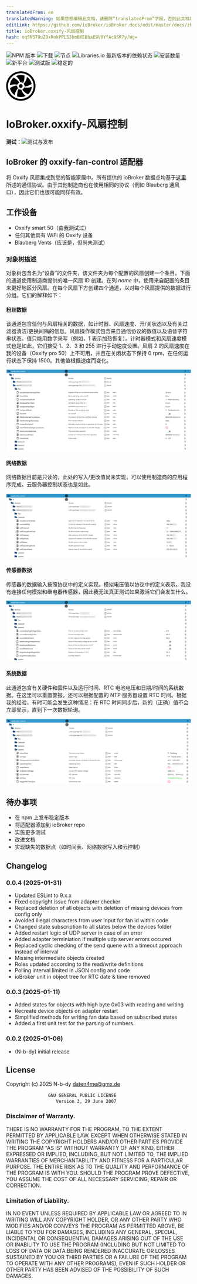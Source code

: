 ```yaml
---
translatedFrom: en
translatedWarning: 如果您想编辑此文档，请删除“translatedFrom”字段，否则此文档将再次自动翻译
editLink: https://github.com/ioBroker/ioBroker.docs/edit/master/docs/zh-cn/adapterref/iobroker.oxxify-fan-control/README.md
title: ioBroker.oxxify-风扇控制
hash: oq5N579uZOxRokPPLSJhmBKEBhaE9V0YfAc9SK7y/Wg=
---
```

![NPM 版本](https://img.shields.io/npm/v/iobroker.oxxify-fan-control.svg)
![下载](https://img.shields.io/npm/dm/iobroker.oxxify-fan-control.svg)
![节点](https://img.shields.io/node/v-lts/iobroker.oxxify-fan-control)
![Libraries.io 最新版本的依赖状态](https://img.shields.io/librariesio/release/npm/iobroker.oxxify-fan-control?label=npm%20dependencies)
![安装数量](https://iobroker.live/badges/oxxify-fan-control-installed.svg)
![新平台](https://nodei.co/npm/iobroker.oxxify-fan-control.png?downloads=true)
![测试版](https://img.shields.io/npm/v/iobroker.oxxify-fan-control.svg?color=red&label=beta)
![稳定的](http://iobroker.live/badges/oxxify-fan-control-stable.svg)

<img src="admin/oxxify-fan-control.png" width="80">

# IoBroker.oxxify-风扇控制
**测试：**![测试与发布](https://github.com/N-b-dy/ioBroker.oxxify-fan-control/workflows/Test%20and%20Release/badge.svg)

## IoBroker 的 oxxify-fan-control 适配器
将 Oxxify 风扇集成到您的智能家居中。所有提供的 ioBroker 数据点均基于[这里](./doc/BDA_Anschluss_SmartHome_RV_V2.pdf) 所述的通信协议。由于其他制造商也在使用相同的协议（例如 Blauberg 通风口），因此它们也很可能同样有效。

## 工作设备
- Oxxify smart 50（由我测试过）
- 任何其他具有 WiFi 的 Oxxify 设备
- Blauberg Vents（应该是，但尚未测试）

### 对象树描述
对象树包含名为“设备”的文件夹，该文件夹为每个配置的风扇创建一个条目。下面的通道使用制造商提供的唯一风扇 ID 创建。在列 _name_ 中，使用来自配置的条目来更好地区分风扇。在每个风扇下方创建四个通道，以对每个风扇提供的数据进行分组。它们的解释如下：

#### 粉丝数据
该通道包含任何与风扇相关的数据，如计时器、风扇速度、开/关状态以及有关过滤器清洁/更换间隔的信息。风扇操作模式包含来自通信协议的数值以及语音字符串状态。值只能用数字来写（例如，1 表示加热恢复）。计时器模式和风扇速度模式也是如此，它们接受 1、2、3 和 255 进行手动速度设置。风扇 2 的风扇速度在我的设备（Oxxify pro 50）上不可用，并且在关闭状态下保持 0 rpm，在任何运行状态下保持 1500。其他值根据速度而变化。

![图像](../../../en/adapterref/iobroker.oxxify-fan-control/doc/screenshots/fan-data.png)

#### 网络数据
网络数据目前是只读的，此处的写入/更改值尚未实现，可以使用制造商的应用程序完成。云服务器控制状态也是如此。

![图像](../../../en/adapterref/iobroker.oxxify-fan-control/doc/screenshots/network-data.png)

#### 传感器数据
传感器的数据输入按照协议中的定义实现。模拟电压值以协议中的定义表示。我没有连接任何模拟和继电器传感器，因此我无法真正测试如果激活它们会发生什么。

![图像](../../../en/adapterref/iobroker.oxxify-fan-control/doc/screenshots/sensors-data.png)

#### 系统数据
此通道包含有关硬件和固件以及运行时间、RTC 电池电压和日期/时间的系统数据。在这里可以重置警报，还可以根据配置的 NTP 服务器设置 RTC 时间。根据我的经验，有时可能会发生这种情况：在 RTC 时间同步后，新的（正确）值不会立即显示，直到下一次数据轮询。

![图像](../../../en/adapterref/iobroker.oxxify-fan-control/doc/screenshots/system-data.png)

## 待办事项
- 在 npm 上发布稳定版本
- 将适配器添加到 ioBroker repo
- 实施更多测试
- 改进文档
- 实现缺失的数据点（如时间表、网络数据写入和云控制）

<!-- 下一版本的占位符（在行首）：

### **正在进行中** -->

## Changelog

### 0.0.4 (2025-01-31)

- Updated ESLint to 9.x.x
- Fixed copyright issue from adapter checker
- Replaced deletion of all objects with deletion of missing devices from config only
- Avoided illegal characters from user input for fan id within code
- Changed state subscription to all states below the devices folder
- Added restart logic of UDP server in case of an error
- Added adapter terminiation if multiple udp server errors occured
- Replaced cyclic checking of the send quene with a timeout approach instead of interval
- Missing intermediate objects created
- Roles updated according to the read/write definitions
- Polling interval limited in JSON config and code
- ioBroker unit in object tree for RTC date & time removed

### 0.0.3 (2025-01-11)

- Added states for objects with high byte 0x03 with reading and writing
- Recreate device objects on adapter restart
- Simplified methods for writing fan data based on subscribed states
- Added a first unit test for the parsing of numbers.

### 0.0.2 (2025-01-06)

- (N-b-dy) initial release

## License

Copyright (c) 2025 N-b-dy <daten4me@gmx.de>

                    GNU GENERAL PUBLIC LICENSE
                       Version 3, 29 June 2007

### Disclaimer of Warranty.

THERE IS NO WARRANTY FOR THE PROGRAM, TO THE EXTENT PERMITTED BY
APPLICABLE LAW. EXCEPT WHEN OTHERWISE STATED IN WRITING THE COPYRIGHT
HOLDERS AND/OR OTHER PARTIES PROVIDE THE PROGRAM "AS IS" WITHOUT WARRANTY
OF ANY KIND, EITHER EXPRESSED OR IMPLIED, INCLUDING, BUT NOT LIMITED TO,
THE IMPLIED WARRANTIES OF MERCHANTABILITY AND FITNESS FOR A PARTICULAR
PURPOSE. THE ENTIRE RISK AS TO THE QUALITY AND PERFORMANCE OF THE PROGRAM
IS WITH YOU. SHOULD THE PROGRAM PROVE DEFECTIVE, YOU ASSUME THE COST OF
ALL NECESSARY SERVICING, REPAIR OR CORRECTION.

### Limitation of Liability.

IN NO EVENT UNLESS REQUIRED BY APPLICABLE LAW OR AGREED TO IN WRITING
WILL ANY COPYRIGHT HOLDER, OR ANY OTHER PARTY WHO MODIFIES AND/OR CONVEYS
THE PROGRAM AS PERMITTED ABOVE, BE LIABLE TO YOU FOR DAMAGES, INCLUDING ANY
GENERAL, SPECIAL, INCIDENTAL OR CONSEQUENTIAL DAMAGES ARISING OUT OF THE
USE OR INABILITY TO USE THE PROGRAM (INCLUDING BUT NOT LIMITED TO LOSS OF
DATA OR DATA BEING RENDERED INACCURATE OR LOSSES SUSTAINED BY YOU OR THIRD
PARTIES OR A FAILURE OF THE PROGRAM TO OPERATE WITH ANY OTHER PROGRAMS),
EVEN IF SUCH HOLDER OR OTHER PARTY HAS BEEN ADVISED OF THE POSSIBILITY OF
SUCH DAMAGES.